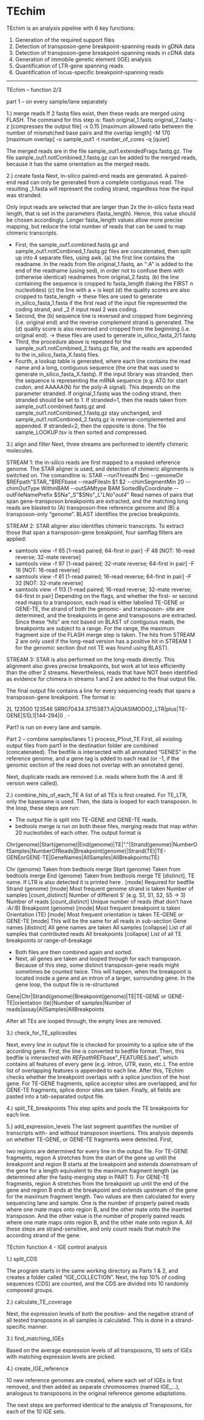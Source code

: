 # TEchim

TEchim is an analysis pipeline with 6 key functions:

1. Generation of the required support files
2. Detection of transposon-gene breakpoint-spanning reads in gDNA data
3. Detection of transposon-gene breakpoint-spanning reads in cDNA data
4. Generation of immobile genetic element (IGE) analysis
5. Quantification of LTR-gene spanning reads
6. Quantification of locus-specific breakpoint-spanning reads

------------------------------------------------------------------------

TEchim – function 2/3

part 1 – on every sample/lane separately

1.) merge reads
If 2 fastq files exist, then these reads are merged using FLASH. The command for this step is:
flash original_1.fastq original_2.fastq -z [compresses the output file] -x 0.15 [maximum allowed ratio between the number of mismatched base pairs and the overlap length] -M 170 [maximum overlap] -o sample_out1 -t number_of_cores -q [quiet]

The merged reads are in the file sample_out1.extendedFrags.fastq.gz. The file sample_out1.notCombined_1.fastq.gz can be added to the merged reads, because it has the same orientation as the merged reads.

2.) create fasta
Next, in-silico paired-end reads are generated. A paired-end read can only be generated from a complete contiguous read. The resulting _1.fasta will represent the coding strand, regardless how the input was stranded.

Only input reads are selected that are larger than 2x the in-silico fasta read length, that is set in the parameters (fasta_length). Hence, this value should be chosen accordingly. Longer fasta_length values allow more precise mapping, but reduce the total number of reads that can be used to map chimeric transcripts.

-	First, the sample_out1.combined.fastq.gz and sample_out1.notCombined_1.fastq.gz files are concatenated, then split up into 4 separate files, using awk. (a) the first line contains the readname. In the reads from file original_1.fastq, an ":A" is added to the end of the readname (using sed), in order not to confuse them with (otherwise identical) readnames from original_2.fastq. (b) the line containing the sequence is cropped to fasta_length (taking the FIRST n nucleotides) (c) the line with a + is kept (d) the quality scores are also cropped to fasta_length
    -> these files are used to generate in_silico_fasta_1.fasta if the first read of the input file represented the coding strand, and _2 if input read 2 was coding. 
-	Second, the (b) sequence line is reversed and cropped from beginning (i.e. original end) and the reverse complement strand is generated. The (d) quality score is also reversed and cropped from the beginning (i.e. original end).
    -> these files are used to generate in_silico_fasta_2/1.fastq
-	Third, the procedure above is repeated for the sample_out1.notCombined_2.fastq.gz file, and the reads are appended to the in_silico_fasta_X.fastq files.
-	Fourth, a lookup table is generated, where each line contains the read name and a long, contiguous sequence (the one that was used to generate in_silico_fasta_X.fastq). If the input library was stranded, then the sequence is representing the mRNA sequence (e.g. ATG for start codon, and AAAAA(N) for the poly-A signal). This depends on the parameter stranded. If original_1.fastq was the coding strand, then stranded should be set to 1. If stranded=1, then the reads taken from sample_out1.combined.fastq.gz and sample_out1.notCombined_1.fastq.gz stay unchanged, and sample_out1.notCombined_2.fastq.gz is reverse-complemented and appended. If stranded=2, then the opposite is done. The file sample_LOOKUP.tsv is then sorted and compressed.

3.) align and filter
Next, three streams are performed to identify chimeric molecules.

STREAM 1:  the in-silico reads are first mapped to a masked reference genome. The STAR aligner is used, and detection of chimeric alignments is switched on. The comandline is:
STAR --runThreadN $nc --genomeDir $REFpath"STAR_"$REFbase --readFilesIn $1 $2 --chimSegmentMin 20 --chimOutType WithinBAM --outSAMtype BAM SortedByCoordinate --outFileNamePrefix $SNa"_S"$SNo"_L"$LNo$"_out4_"
Read names of pairs that span gene-transposon breakpoints are extracted, and the matching long reads are blasted to (A) transposon-free reference genome and (B) a transposon-only “genome”. BLAST identifies the precise breakpoints. 

STREAM 2: STAR aligner also identifies chimeric transcripts. To extract those that span a transposon-gene breakpoint,  four samflag filters are applied:
-	samtools view -f 65 [1-read paired; 64-first in pair] -F 48 [NOT: 16-read reverse; 32-mate reverse]
-	samtools view -f 97 [1-read paired; 32-mate reverse; 64-first in pair] -F 16 [NOT: 16-read reverse]
-	samtools view -f 81 [1-read paired; 16-read reverse; 64-first in pair] -F 32 [NOT: 32-mate reverse]
-	samtools view -f 113 [1-read paired; 16-read reverse; 32-mate reverse; 64-first in pair]
Depending on the flags, and whether the first- or second read maps to a transposon, each read is either labelled TE-GENE or GENE-TE, the strand of both the genomic- and transposon- site are determined, and the breakpoints in gene and transposons are extracted. Since these “hits” are not based on BLAST of contiguous reads, the breakpoints are subject to a range. For the range, the maximum fragment size of the FLASH merge step is taken. The hits from STREAM 2 are only used if the long-read version has a positive hit in STREAM 1 for the genomic section (but not TE was found using BLAST).

STREAM 3: STAR is also performed on the long-reads directly. This alignment also gives precise breakpoints, but work at lot less efficiently than the other 2 streams. Nevertheless, reads that have NOT been identified as evidence for chimera in streams 1 and 2 are added to the final output file.

The final output file contains a line for every sequencing reads that spans a transposon-gene breakpoint. The format is:

2L	123500	123546	SRR070434.3715387.1:A|QUASIMODO2_LTR|plus|TE-GENE|S1|L1|144-294|0	.	-

Part1 is run on every lane and sample.

Part 2 – combine samples/lanes
1.) process_P1out_TE
First, all existing output files from part1 in the destination folder are combined (concatenated). The bedfile is intersected with all annotated “GENES” in the reference genome, and a gene tag is added to each read (or -1, if the genomic section of the read does not overlap with an annotated gene).

Next, duplicate reads are removed (i.e. reads where both the :A and :B version were called). 

2.) combine_hits_of_each_TE
A list of all TEs is first created. For TE_LTR, only the basename is used. Then, the data is looped for each transposon. In the loop, these steps are run:
-	The output file is split into TE-GENE and GENE-TE reads.
-	bedtools merge is run on both these files, merging reads that map within 20 nucleotides of each other. 
The output format is

Chr(genome)|Start(genome)|End(genome)|TE|"."|Strand(genome)|NumberOfSamples|NumberOfReads|Breakpoint(genome)|Strand(TE)|TE-GENEorGENE-TE|GeneNames|AllSamples|AllBreakpoints(TE)

Chr (genome)	Taken from bedtools merge
Start (genome)	Taken from bedtools merge
End (genome)	Taken from bedtools merge
TE	[distinct], TE name. If LTR is also detected it is printed here 
.	[mode] Required for bedfile
Strand (genome)	[mode] Most frequent genome strand is taken
Number of samples	[count_distinct] Number of different S’ (e.g. S1, S1, S2, S5 -> 3)
Number of reads	[count_distinct] Unique number of reads (that don’t have :A/:B)
Breakpoint (genome)	[mode] Most frequent breakpoint is taken
Orientation (TE)	[mode] Most frequent orientation is taken
TE-GENE or GENE-TE	[mode] This will be the same for all reads in sub-section
Gene names	[distinct] All gene names are taken
All samples	[collapse] List of all samples that contributed reads
All breakpoints	[collapse] List of all TE breakpoints or range-of-breakage

-	Both files are then combined again and sorted. 
-	Next, all genes are taken and looped through for each transposon. Because of this step, some distinct transposon-gene reads might sometimes be counted twice. This will happen, when the breakpoint is located inside a gene and an intron of a larger, surrounding gene.
In the gene loop, the output file is re-structured

Gene|Chr|Strand(genome)|Breakpoint(genome)|TE|TE-GENE or GENE-TE|orientation (te)|Number of samples|Number of reads|assay|AllSamples|AllBreakpoints

After all TEs are looped through, the empty lines are removed.

3.) check_for_TE_splicesites

Next, every line in output file is checked for proximity to a splice site of the according gene. First, the line is converted to bedfile format. Then, this bedfile is intersected with $REFpath$REFbase”_FEATURES.bed”, which contains all features of every gene (e.g. intron, UTR, exon, etc.). The entire list of overlapping features is appended to each line.
After this, TEchim checks whether the breakpoint overlaps with a splice junction of the host gene. For TE-GENE fragments, splice acceptor sites are overlapped, and for GENE-TE fragments, splice donor sites are taken.
Finally, all fields are pasted into a tab-separated output file.

4.) split_TE_breakpoints
This step splits and pools the TE breakpoints for each line.

5.) add_expression_levels
The last segment quantifies the number of transcripts with- and without transposon insertions. This analysis depends on whether TE-GENE, or GENE-TE fragments were detected. First, 


two regions are determined for every line in the output file.
For TE-GENE fragments, region A stretches from the start of the gene up until the breakpoint and region B starts at the breakpoint and extends downstream of the gene for a length equivalent to the maximum fragment length (as determined after the fastq-merging step in PART 1).
For GENE-TE fragments, region A stretches from the breakpoint up until the end of the gene and region B ends at the breakpoint and extends upstream of the gene for the maximum fragment length.
Two values are then calculated for every sequencing lane and sample. One is the number of properly paired reads where one mate maps onto region B, and the other mate onto the inserted transposon. And the other value is the number of properly paired reads where one mate maps onto region B, and the other mate onto region A.
All these steps are strand-sensitive, and only count reads that match the according strand of the gene.


TEchim function 4 - IGE control analysis

1.) split_CDS

The program starts in the same working directory as Parts 1 & 2, and creates a folder called “IGE_COLLECTION”. Next, the top 10% of coding sequences (CDS) are counted, and the CDS are divided into 10 randomly composed groups.

2.) calculate_TE_coverage

Next, the expression levels of both the positive- and the negative strand of all tested transposons in all samples is calculated. This is done in a strand-specific manner.

3.) find_matching_IGEs

Based on the average expression levels of all transposons, 10 sets of IGEs with matching expression levels are picked.

4.) create_IGE_reference

10 new reference genomes are created, where each set of IGEs is first removed, and then added as separate chromosomes (named IGE_...), analogous to transposons in the original reference genome adaptations.

The next steps are performed identical to the analysis of Transposons, for each of the 10 IGE sets.

